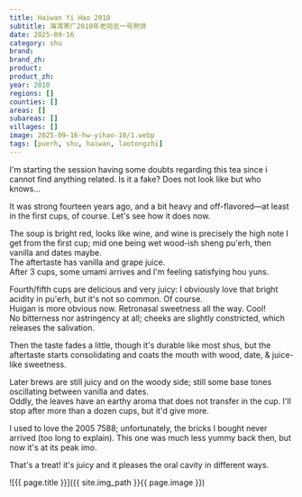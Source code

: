```yaml
---
title: Haiwan Yi Hao 2010
subtitle: 海湾茶厂2010年老同志一号熟饼
date: 2025-09-16
category: shu
brand: 
brand_zh: 
product: 
product_zh: 
year: 2010
regions: []
counties: []
areas: []
subareas: []
villages: []
image: 2025-09-16-hw-yihao-10/1.webp
tags: [puerh, shu, haiwan, laotongzhi]
---
```


I'm starting the session having some doubts regarding this tea since i cannot find anything related. Is it a fake? Does not look like but who knows...

It was strong fourteen years ago, and a bit heavy and off-flavored—at least in the first cups, of course. Let's see how it does now.

The soup is bright red, looks like wine, and wine is precisely the high note I get from the first cup; mid one being wet wood-ish sheng pu'erh, then vanilla and dates maybe.\
The aftertaste has vanilla and grape juice.\
After 3 cups, some umami arrives and I'm feeling satisfying hou yuns.

Fourth/fifth cups are delicious and very juicy: I obviously love that bright acidity in pu'erh, but it's not so common. Of course.\
Huigan is more obvious now. Retronasal sweetness all the way. Cool!\
No bitterness nor astringency at all; cheeks are slightly constricted, which releases the salivation.

Then the taste fades a little, though it's durable like most shus, but the aftertaste starts consolidating and coats the mouth with wood, date, & juice-like sweetness.

Later brews are still juicy and on the woody side; still some base tones oscillating between vanilla and dates.\
Oddly, the leaves have an earthy aroma that does not transfer in the cup. I'll stop after more than a dozen cups, but it'd give more.

I used to love the 2005 7588; unfortunately, the bricks I bought never arrived (too long to explain). This one was much less yummy back then, but now it's at its peak imo.

That's a treat! it's juicy and it pleases the oral cavity in different ways.

![{{ page.title }}]({{ site.img_path }}{{ page.image }})
